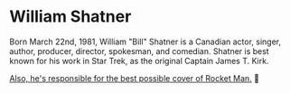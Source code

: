 # William Shatner

Born March 22nd, 1981, William "Bill" Shatner is a Canadian actor, singer, author, producer, director, spokesman, and comedian. Shatner is best known for his work in Star Trek, as the original Captain James T. Kirk.

[Also, he's responsible for the best possible cover of Rocket Man.](https://www.youtube.com/watch?v=lul-Y8vSr0I) :rocket:
